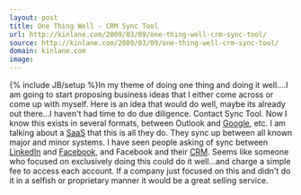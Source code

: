 ```yaml
---
layout: post
title: One Thing Well - CRM Sync Tool
url: http://kinlane.com/2009/03/09/one-thing-well-crm-sync-tool/
source: http://kinlane.com/2009/03/09/one-thing-well-crm-sync-tool/
domain: kinlane.com
image: 
---
```

{% include JB/setup %}In my theme of doing one thing and doing it well....I am going to start proposing business ideas that I either come across or come up with myself. Here is an idea that would do well, maybe its already out there...I haven't had time to do due diligence. Contact Sync Tool. Now I know this exists in several formats, between Outlook and <a class="zem_slink" title="Google" rel="homepage" href="http://google.com">Google</a>, etc. I am talking about a <a class="zem_slink" title="Software as a service" rel="wikipedia" href="http://en.wikipedia.org/wiki/Software_as_a_service">SaaS</a> that this is all they do. They sync up between all known major and minor systems. I have seen people asking of sync between <a class="zem_slink" title="LinkedIn" rel="homepage" href="http://www.linkedin.com">LinkedIn</a> and <a class="zem_slink" title="Facebook" rel="homepage" href="http://facebook.com">Facebook</a>, and Facebook and their <a class="zem_slink" title="Customer relationship management" rel="wikipedia" href="http://en.wikipedia.org/wiki/Customer_relationship_management">CRM</a>. Seems like someone who focused on exclusively doing this could do it well...and charge a simple fee to access each account. If a company just focused on this and didn't do it in a selfish or proprietary manner it would be a great selling service.